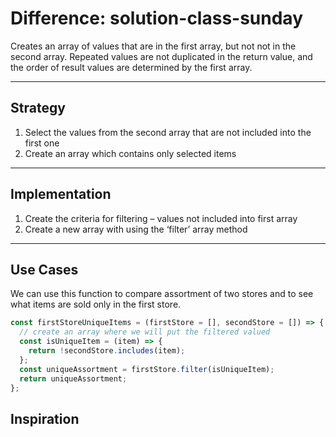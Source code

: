 # Difference: solution-class-sunday

<!-- BEGIN DOCS -->

Creates an array of values that are in the first array, but not not in the second array.
Repeated values are not duplicated in the return value, and the order of result values are determined by the first array.

<!-- END DOCS -->

---

## Strategy

1. Select the values from the second array that are not included into the first one
2. Create an array which contains only selected items

---

## Implementation

1. Create the criteria for filtering – values not included into first array
2. Create a new array with using the ‘filter’ array method

---

## Use Cases

We can use this function to compare assortment of two stores and to see what items are sold only in the first store.

```js
const firstStoreUniqueItems = (firstStore = [], secondStore = []) => {
  // create an array where we will put the filtered valued
  const isUniqueItem = (item) => {
    return !secondStore.includes(item);
  };
  const uniqueAssortment = firstStore.filter(isUniqueItem);
  return uniqueAssortment;
};
```

## Inspiration

<!--
  was there any code, blog post, video, ... that inspired your solution?
  there's nothing wrong with adapting other people's code, just give them credit!
  and say how it inspired your solution.
-->
